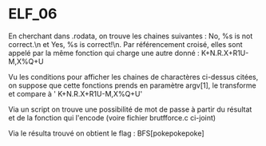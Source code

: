 # ELF_06

En cherchant dans .rodata, on trouve les chaines suivantes : No, %s is not correct.\n et Yes, %s is correct!\n. Par référencement croisé, elles sont appelé par la même fonction qui charge une autre donné : K+N.R.X+R1U-M,X%Q+U

Vu les conditions pour afficher les chaines de charactères ci-dessus citées, on suppose que cette fonctions prends en paramètre argv[1], le transforme et compare à ' K+N.R.X+R1U-M,X%Q+U'

Via un script on trouve une possibilité de mot de passe à partir du résultat et de la fonction qui l'encode (voire fichier brutfforce.c ci-joint)

Via le résulta trouvé on obtient le flag : BFS[pokepokepoke]